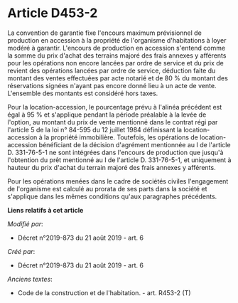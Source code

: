 # Article D453-2

La convention de garantie fixe l'encours maximum prévisionnel de production en accession à la propriété de l'organisme
d'habitations à loyer modéré à garantir. L'encours de production en accession s'entend comme la somme du prix d'achat des
terrains majoré des frais annexes y afférents pour les opérations non encore lancées par ordre de service et du prix de
revient des opérations lancées par ordre de service, déduction faite du montant des ventes effectuées par acte notarié et de
80 % du montant des réservations signées n'ayant pas encore donné lieu à un acte de vente. L'ensemble des montants est
considéré hors taxes.

Pour la location-accession, le pourcentage prévu à l'alinéa précédent est égal à 95 % et s'applique pendant la période
préalable à la levée de l'option, au montant du prix de vente mentionné dans le contrat régi par l'article 5 de la loi n°
84-595 du 12 juillet 1984 définissant la location-accession à la propriété immobilière. Toutefois, les opérations de
location-accession bénéficiant de la décision d'agrément mentionnée au I de l'article D. 331-76-5-1 ne sont intégrées dans
l'encours de production que jusqu'à l'obtention du prêt mentionné au I de l'article D. 331-76-5-1, et uniquement à hauteur du
prix d'achat du terrain majoré des frais annexes y afférents.

Pour les opérations menées dans le cadre de sociétés civiles l'engagement de l'organisme est calculé au prorata de ses parts
dans la société et s'applique dans les mêmes conditions qu'aux paragraphes précédents.

**Liens relatifs à cet article**

_Modifié par_:

  - Décret n°2019-873 du 21 août 2019 - art. 6

_Créé par_:

  - Décret n°2019-873 du 21 août 2019 - art. 6

_Anciens textes_:

  - Code de la construction et de l'habitation. - art. R453-2 (T)
